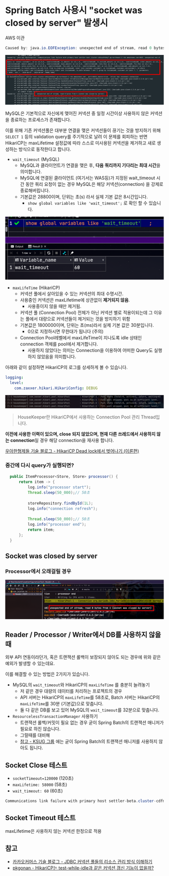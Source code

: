 # Spring Batch 사용시 "socket was closed by server" 발생시

AWS 이관 

```java
Caused by: java.io.EOFException: unexpected end of stream, read 0 bytes from 4 (socket was closed by server)
```

![cause](./images/cause.png)

MySQL은 기본적으로 자신에게 맺어진 커넥션 중 일정 시간이상 사용하지 않은 커넥션을 종료하는 프로세스가 존재합니다.  


이를 위해 기존 커넥션풀은 대부분 연결을 맺은 커넥션들이 끊기는 것을 방지하기 위해 ```SELECT 1``` 등의 validation query를 주기적으로 날려 이 문제를 회피하는 반면 HikariCP는 maxLifetime 설정값에 따라 스스로 미사용된 커넥션을 제거하고 새로 생성하는 방식으로 동작한다고 합니다.

* ```wait_timeout``` (MySQL)
  * MySQL과 클라이언트가 연결을 맺은 후, **다음 쿼리까지 기다리는 최대 시간**을 의미합니다.
  * MySQL에 연결된 클라이언트 (여기서는 WAS등)가 지정된 wait_timeout 시간 동안 쿼리 요청이 없는 경우 MySQL은 해당 커넥션(connection) 을 강제로 종료해버립니다.
  * 기본값은 28800이며, 단위는 초(s) 라서 실제 기본 값은 8시간입니다.
    * ```show global variables like 'wait_timeout';``` 로 확인 할 수 있습니다.

![wait_timeout](./images/wait_timeout.png)

* ```maxLifeTime``` (HikariCP)
  * 커넥션 풀에서 살아있을 수 있는 커넥션의 최대 수명시간. 
  * 사용중인 커넥션은 maxLifetime에 상관없이 **제거되지 않음**. 
    * 사용중이지 않을 때만 제거됨.
  * 커넥션 풀 (Connection Pool) 전체가 아닌 커넥션 별로 적용이되는데 그 이유는 풀에서 대량으로 커넥션들이 제거되는 것을 방지하기 위함
  * 기본값은 1800000이며, 단위는 초(ms)라서 실제 기본 값은 30분입니다.
    * 0으로 지정하시면 무한대가 됩니다 (주의)
  * Connection Pool레벨에서 maxLifeTime이 지나도록 idle 상태인 connection 객체를 pool에서 제거합니다.
    * 사용하지 않았다는 의미는 Connection을 이용하여 어떠한 Query도 실행하지 않았음을 의미합니다.


아래와 같이 설정하면 HikariCP의 로그를 상세하게 볼 수 있습니다.

```yml
logging:
  level:
    com.zaxxer.hikari.HikariConfig: DEBUG
```

![hikaripool-log](./images/hikaripool-log.png)

> HouseKeeper란 HikariCP에서 사용하는 Connection Pool 관리 Thread입니다.



**이전에 사용한 이력이 있으며, close 되지 않았으며, 현재 다른 쓰레드에서 사용하지 않는 connection**일 경우 해당 connection을 재사용 합니다.

[우아한형제들 기술 블로그 - HikariCP Dead lock에서 벗어나기 (이론편)](https://woowabros.github.io/experience/2020/02/06/hikaricp-avoid-dead-lock.html)



### 중간에 다시 query가 실행되면?

```java
  public ItemProcessor<Store, Store> processor() {
      return item -> {
          log.info("processor start");
          Thread.sleep(50_000);// 50초

          storeRepository.findById(1L);
          log.info("connection refresh");
          
          Thread.sleep(50_000);// 50초
          log.info("processor end");
          return item;
      };
  }
```

## Socket was closed by server



### Processor에서 오래걸릴 경우

![processor_1](./images/processor_1.png)



## Reader / Processor / Writer에서 DB를 사용하지 않을때

외부 API 연동이라던가, 혹은 트랜잭션 롤백이 보장되지 않아도 되는 경우에 위와 같은 예외가 발생할 수 있는데요.  
  
이를 해결할 수 있는 방법은 2가지가 있습니다.

* MySQL의 ```wait_timeout```와 HikariCP의 ```maxLifeTime``` 를 충분히 늘려놓기
  * 저 같은 경우 대량의 데이터를 처리하는 프로젝트의 경우
  * API 서버는 HikariCP의 ```maxLifeTime```를 58초로, Batch 서버는 HikariCP의 ```maxLifeTime```를 30분 (기본값)으로 맞춥니다.
  * 둘 다 같은 DB를 보고 있어 MySQL의 ```wait_timeout```를 32분으로 맞춥니다.
* ```ResourcelessTransactionManager``` 사용하기
  * 트랜잭션 롤백/커밋이 필요 없는 경우 굳이 Spring Batch의 트랜잭션 매니저가 필요로 하진 않습니다.
  * 그럴때를 대비해 
  * [참고 - KSUG 그룹](https://groups.google.com/g/ksug/c/jxcvvn1UXMk/m/EyBs83QhIr4J)
에는 굳이 Spring Batch의 트랜잭션 매니저를 사용하지 않아도 됩니다.





## Socket Close 테스트


* ```socketTimeout=120000``` (120초)
* ```maxLifetime: 58000``` (58초)
* ```wait_timeout: 60``` (60초)


```java
Communications link failure with primary host settler-beta.cluster-cdfmjscyqe71.ap-northeast-2.rds.amazonaws.com:6025. Connection timed out
```

## Socket Timeout 테스트

maxLifetime은 사용하지 않는 커넥션 한정으로 적용


## 참고

* [카카오커머스 기술 블로그 - JDBC 커넥션 풀들의 리소스 관리 방식 이해하기](https://kakaocommerce.tistory.com/45)
* [pkgonan - HikariCP는 test-while-idle과 같은 커넥션 갱신 기능이 없을까?](https://pkgonan.github.io/2018/04/HikariCP-test-while-idle)